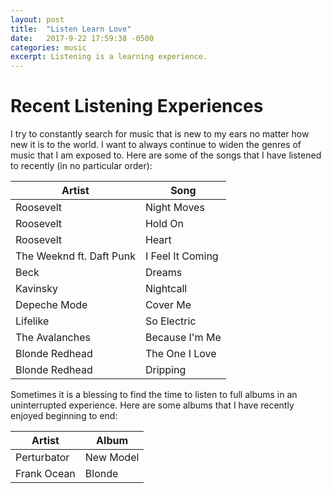 ```yaml
---
layout: post
title:  "Listen Learn Love"
date:   2017-9-22 17:59:38 -0500
categories: music
excerpt: Listening is a learning experience.   
---
```


# Recent Listening Experiences

I try to constantly search for music that is new to my ears no matter how new it is to the world. I want to always continue to widen the genres of music that I am exposed to. Here are some of the songs that I have listened to recently (in no particular order):

|   Artist                  |   Song            |
|---------------            |---------------    |
| Roosevelt                 | Night Moves       |
| Roosevelt                 | Hold On           |
| Roosevelt                 | Heart             |
| The Weeknd ft. Daft Punk  | I Feel It Coming  |
| Beck                      | Dreams            |
| Kavinsky                  | Nightcall         |
| Depeche Mode              | Cover Me          |
| Lifelike                  | So Electric       |
| The Avalanches            | Because I'm Me    |
| Blonde Redhead            | The One I Love    |
| Blonde Redhead            | Dripping          |


Sometimes it is a blessing to find the time to listen to full albums in an uninterrupted experience. Here are some albums that I have recently enjoyed beginning to end:

|   Artist                  |   Album           |
|---------------            |---------------    |
| Perturbator               | New Model         |
| Frank Ocean               | Blonde            |

